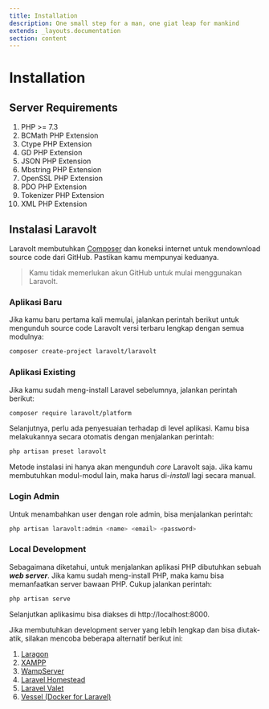 ```yaml
---
title: Installation
description: One small step for a man, one giat leap for mankind
extends: _layouts.documentation
section: content
---
```


# Installation

## Server Requirements

1. PHP >= 7.3
2. BCMath PHP Extension
3. Ctype PHP Extension
4. GD PHP Extension
5. JSON PHP Extension
6. Mbstring PHP Extension
7. OpenSSL PHP Extension
8. PDO PHP Extension
9. Tokenizer PHP Extension
10. XML PHP Extension

## Instalasi Laravolt

Laravolt membutuhkan [Composer](https://getcomposer.org/) dan koneksi internet untuk mendownload source code dari GitHub. Pastikan kamu mempunyai keduanya.

> Kamu tidak memerlukan akun GitHub untuk mulai menggunakan Laravolt.



### Aplikasi Baru

Jika kamu baru pertama kali memulai, jalankan perintah berikut untuk mengunduh source code Laravolt versi terbaru lengkap dengan semua modulnya:

```bash
composer create-project laravolt/laravolt
```



### Aplikasi Existing 

Jika kamu sudah meng-install Laravel sebelumnya, jalankan perintah berikut:

```bash
composer require laravolt/platform
```

Selanjutnya, perlu ada penyesuaian terhadap di level aplikasi. Kamu bisa melakukannya secara otomatis dengan menjalankan perintah:

```bash
php artisan preset laravolt
```

Metode instalasi ini hanya akan mengunduh *core* Laravolt saja. Jika kamu membutuhkan modul-modul lain, maka harus di-*install* lagi secara manual.

### Login Admin

Untuk menambahkan user dengan role admin, bisa menjalankan perintah:

```bash
php artisan laravolt:admin <name> <email> <password>
```



### Local Development

Sebagaimana diketahui, untuk menjalankan aplikasi PHP dibutuhkan sebuah ***web server***. Jika kamu sudah meng-install PHP, maka kamu bisa memanfaatkan server bawaan PHP. Cukup jalankan perintah:

```bash
php artisan serve
```

Selanjutkan aplikasimu bisa diakses di http://localhost:8000.

Jika membutuhkan development server yang lebih lengkap dan bisa diutak-atik, silakan mencoba beberapa alternatif berikut ini:

1. [Laragon](https://laragon.org/)
2. [XAMPP](https://www.apachefriends.org/index.html)
3. [WampServer](http://www.wampserver.com/en)
4. [Laravel Homestead](https://laravel.com/docs/5.8/homestead)
5. [Laravel Valet](https://laravel.com/docs/5.8/valet)
6. [Vessel (Docker for Laravel)](https://vessel.shippingdocker.com/)